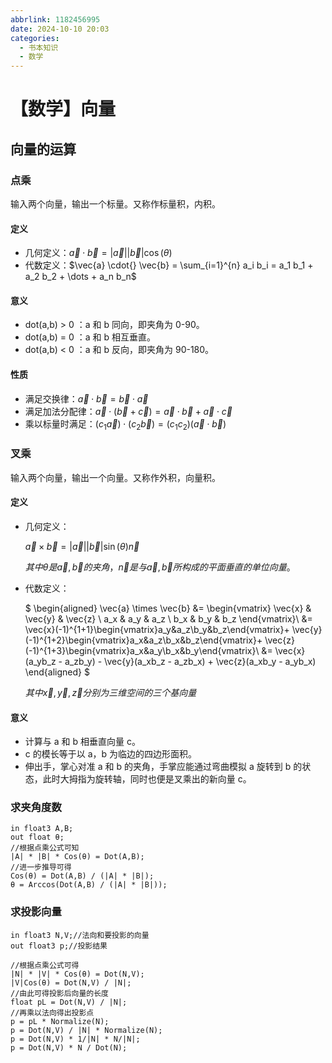 ```yaml
---
abbrlink: 1182456995
date: 2024-10-10 20:03
categories:
  - 书本知识
  - 数学
---
```


# 【数学】向量

## 向量的运算

### 点乘

输入两个向量，输出一个标量。又称作标量积，内积。

#### 定义

- 几何定义：$\vec{a} \cdot{} \vec{b} = |\vec{a}| |\vec{b}| \cos(\theta)$
- 代数定义：$\vec{a} \cdot{} \vec{b} = \sum_{i=1}^{n} a_i b_i = a_1 b_1 + a_2 b_2 + \dots + a_n b_n$

#### 意义

- dot(a,b) > 0 ：a 和 b 同向，即夹角为 0-90。
- dot(a,b) = 0 ：a 和 b 相互垂直。
- dot(a,b) < 0 ：a 和 b 反向，即夹角为 90-180。

#### 性质

- 满足交换律：$\vec{a} \cdot \vec{b} = \vec{b} \cdot \vec{a}$
- 满足加法分配律：$\vec{a} \cdot (\vec{b} + \vec{c}) = \vec{a} \cdot \vec{b} + \vec{a} \cdot \vec{c}$
- 乘以标量时满足：$( c_1 \vec{a} ) \cdot ( c_2 \vec{b} ) = ( c_1 c_2 ) ( \vec{a} \cdot \vec{b} )$

### 叉乘

输入两个向量，输出一个向量。又称作外积，向量积。

#### 定义

- 几何定义：

  $\vec{a} \times \vec{b} = |\vec{a}| |\vec{b}| \sin(\theta) \vec{n}$

  $其中 \theta 是 \vec{a},\vec{b} 的夹角，\vec{n}是与\vec{a},\vec{b}所构成的平面垂直的单位向量。$

- 代数定义：

  $
  \begin{aligned}
  \vec{a} \times \vec{b} 
  &=
  \begin{vmatrix}
  \vec{x} & \vec{y} & \vec{z} \\
  a_x & a_y & a_z \\
  b_x & b_y & b_z
  \end{vmatrix}\\
  &=
  \vec{x}(-1)^{1+1}\begin{vmatrix}a_y&a_z\\b_y&b_z\end{vmatrix}+
  \vec{y}(-1)^{1+2}\begin{vmatrix}a_x&a_z\\b_x&b_z\end{vmatrix}+
  \vec{z}(-1)^{1+3}\begin{vmatrix}a_x&a_y\\b_x&b_y\end{vmatrix}\\
  &=
  \vec{x}(a_yb_z - a_zb_y) - \vec{y}(a_xb_z - a_zb_x) + \vec{z}(a_xb_y - a_yb_x)
  \end{aligned}
  $

  $其中\vec{x},\vec{y},\vec{z} 分别为三维空间的三个基向量$

#### 意义

- 计算与 a 和 b 相垂直向量 c。
- c 的模长等于以 a，b 为临边的四边形面积。
- 伸出手，掌心对准 a 和 b 的夹角，手掌应能通过弯曲模拟 a 旋转到 b 的状态，此时大拇指为旋转轴，同时也便是叉乘出的新向量 c。

### 求夹角度数

```text
in float3 A,B;
out float θ;
//根据点乘公式可知
|A| * |B| * Cos(θ) = Dot(A,B);
//进一步推导可得
Cos(θ) = Dot(A,B) / (|A| * |B|);
θ = Arccos(Dot(A,B) / (|A| * |B|));
```

### 求投影向量

```text
in float3 N,V;//法向和要投影的向量
out float3 p;//投影结果

//根据点乘公式可得
|N| * |V| * Cos(θ) = Dot(N,V);
|V|Cos(θ) = Dot(N,V) / |N|;
//由此可得投影后向量的长度
float pL = Dot(N,V) / |N|;
//再乘以法向得出投影点
p = pL * Normalize(N);
p = Dot(N,V) / |N| * Normalize(N);
p = Dot(N,V) * 1/|N| * N/|N|;
p = Dot(N,V) * N / Dot(N);
```
